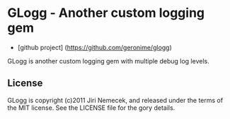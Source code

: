# GLogg - Another custom logging gem

+ [github project] (https://github.com/geronime/glogg)

GLogg is another custom logging gem with multiple debug log levels.


## License

GLogg is copyright (c)2011 Jiri Nemecek, and released under the terms
of the MIT license. See the LICENSE file for the gory details.

